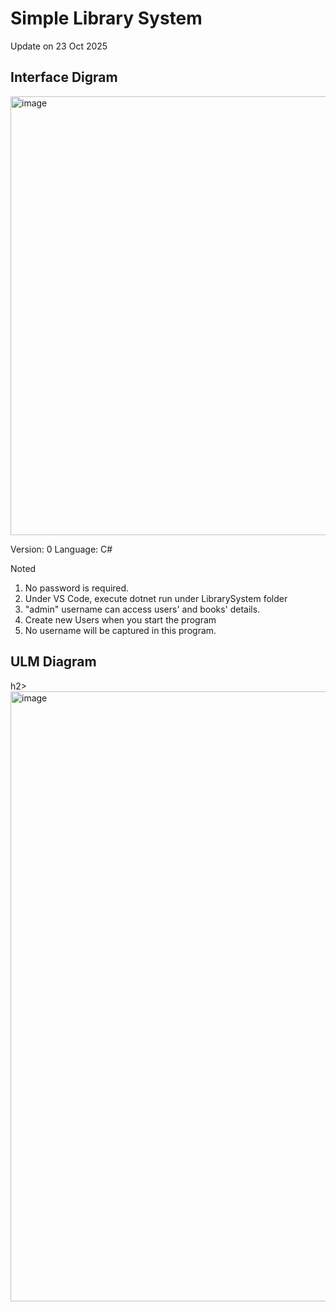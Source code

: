 <h1> Simple Library System </h1>
<p>Update on 23 Oct 2025</p>

<h2> Interface Digram </h2>
<img width="992" height="702" alt="image" src="https://github.com/user-attachments/assets/9e814277-397a-45ee-9ac4-e0a83faf3726" />

Version: 0
Language: C# 

Noted
1. No password is required. 
2. Under VS Code, execute dotnet run under LibrarySystem folder
3. "admin" username can access users' and books' details.
4. Create new Users when you start the program
5. No username will be captured in this program.


<h2> ULM Diagram </h2>h2>
 

<img width="683" height="976" alt="image" src="https://github.com/user-attachments/assets/0508aff4-98de-4e4d-8fef-f4372bf690f5" />

